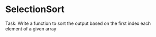 # SelectionSort
Task: Write a function to sort the output based on the first index each element of a given array
